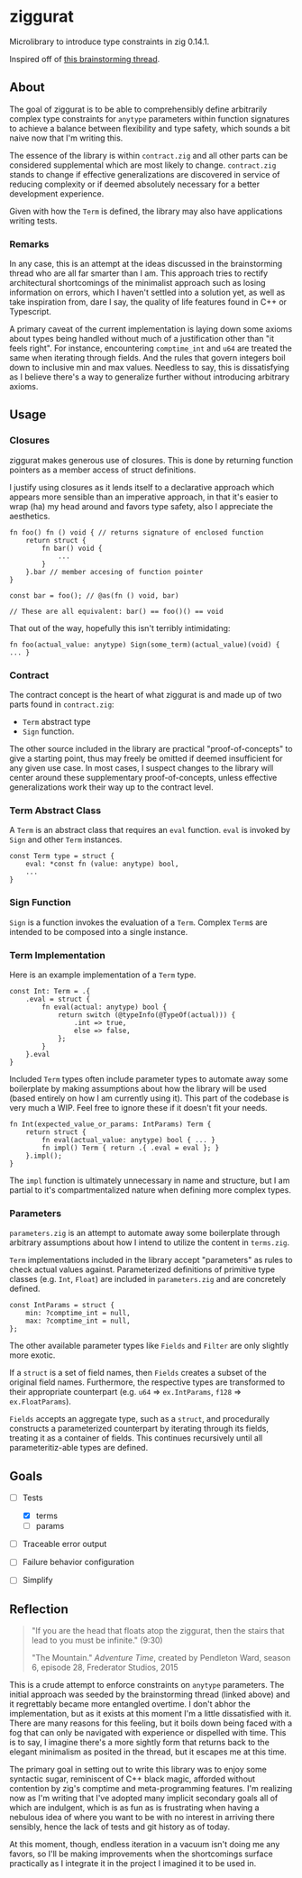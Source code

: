 # ziggurat

Microlibrary to introduce type constraints in zig 0.14.1.

Inspired off of [this brainstorming thread](https://ziggit.dev/t/implementing-generic-concepts-on-function-declarations/1490).

## About

The goal of ziggurat is to be able to comprehensibly define arbitrarily complex type constraints for `anytype` parameters within function signatures to achieve a balance between flexibility and type safety, which sounds a bit naive now that I'm writing this.

The essence of the library is within `contract.zig` and all other parts can be considered supplemental which are most likely to change. `contract.zig` stands to change if effective generalizations are discovered in service of reducing complexity or if deemed absolutely necessary for a better development experience.

Given with how the `Term` is defined, the library may also have applications writing tests.

### Remarks

In any case, this is an attempt at the ideas discussed in the brainstorming thread who are all far smarter than I am. This approach tries to rectify architectural shortcomings of the minimalist approach such as losing information on errors, which I haven't settled into a solution yet, as well as take inspiration from, dare I say, the quality of life features found in C++ or Typescript.

A primary caveat of the current implementation is laying down some axioms about types being handled without much of a justification other than "it feels right". For instance, encountering `comptime_int` and `u64` are treated the same when iterating through fields. And the rules that govern integers boil down to inclusive min and max values. Needless to say, this is dissatisfying as I believe there's a way to generalize further without introducing arbitrary axioms.

## Usage

### Closures

ziggurat makes generous use of closures. This is done by returning function pointers as a member access of struct definitions.

I justify using closures as it lends itself to a declarative approach which appears more sensible than an imperative approach, in that it's easier to wrap (ha) my head around and favors type safety, also I appreciate the aesthetics.

```zig
fn foo() fn () void { // returns signature of enclosed function
    return struct {
        fn bar() void {
            ...
        }
    }.bar // member accesing of function pointer
}

const bar = foo(); // @as(fn () void, bar)

// These are all equivalent: bar() == foo()() == void
```

That out of the way, hopefully this isn't terribly intimidating:

```zig
fn foo(actual_value: anytype) Sign(some_term)(actual_value)(void) { ... }
```

### Contract

The contract concept is the heart of what ziggurat is and made up of two parts found in `contract.zig`:

-   `Term` abstract type
-   `Sign` function.

The other source included in the library are practical "proof-of-concepts" to give a starting point, thus may freely be omitted if deemed insufficient for any given use case. In most cases, I suspect changes to the library will center around these supplementary proof-of-concepts, unless effective generalizations work their way up to the contract level.

### Term Abstract Class

A `Term` is an abstract class that requires an `eval` function. `eval` is invoked by `Sign` and other `Term` instances.

```zig
const Term type = struct {
    eval: *const fn (value: anytype) bool,
    ...
}
```

### Sign Function

`Sign` is a function invokes the evaluation of a `Term`. Complex `Term`s are intended to be composed into a single instance.

### Term Implementation

Here is an example implementation of a `Term` type.

```zig
const Int: Term = .{
    .eval = struct {
        fn eval(actual: anytype) bool {
            return switch (@typeInfo(@TypeOf(actual))) {
                .int => true,
                else => false,
            };
        }
    }.eval
}
```

Included `Term` types often include parameter types to automate away some boilerplate by making assumptions about how the library will be used (based entirely on how I am currently using it). This part of the codebase is very much a WIP. Feel free to ignore these if it doesn't fit your needs.

```zig
fn Int(expected_value_or_params: IntParams) Term {
    return struct {
        fn eval(actual_value: anytype) bool { ... }
        fn impl() Term { return .{ .eval = eval }; }
    }.impl();
}
```

The `impl` function is ultimately unnecessary in name and structure, but I am partial to it's compartmentalized nature when defining more complex types.

### Parameters

`parameters.zig` is an attempt to automate away some boilerplate through arbitrary assumptions about how I intend to utilize the content in `terms.zig`.

`Term` implementations included in the library accept "parameters" as rules to check actual values against. Parameterized definitions of primitive type classes (e.g. `Int`, `Float`) are included in `parameters.zig` and are concretely defined.

```zig
const IntParams = struct {
    min: ?comptime_int = null,
    max: ?comptime_int = null,
};
```

The other available parameter types like `Fields` and `Filter` are only slightly more exotic.

If a `struct` is a set of field names, then `Fields` creates a subset of the original field names. Furthermore, the respective types are transformed to their appropriate counterpart (e.g. `u64` ⇒ `ex.IntParams`, `f128` ⇒ `ex.FloatParams`).

`Fields` accepts an aggregate type, such as a `struct`, and procedurally constructs a parameterized counterpart by iterating through its fields, treating it as a container of fields. This continues recursively until all parameteritiz-able types are defined.

## Goals

-   [ ] Tests

    -   [x] terms
    -   [ ] params

-   [ ] Traceable error output
-   [ ] Failure behavior configuration
-   [ ] Simplify

## Reflection

> "If you are the head that floats atop the ziggurat, then the stairs that lead to you must be infinite." (9:30)
>
> "The Mountain." _Adventure Time_, created by Pendleton Ward, season 6, episode 28, Frederator Studios, 2015

This is a crude attempt to enforce constraints on `anytype` parameters. The initial approach was seeded by the brainstorming thread (linked above) and it regrettably became more entangled overtime. I don't abhor the implementation, but as it exists at this moment I'm a little dissatisfied with it. There are many reasons for this feeling, but it boils down being faced with a fog that can only be navigated with experience or dispelled with time. This is to say, I imagine there's a more sightly form that returns back to the elegant minimalism as posited in the thread, but it escapes me at this time.

The primary goal in setting out to write this library was to enjoy some syntactic sugar, reminiscent of C++ black magic, afforded without contention by zig's comptime and meta-programming features. I'm realizing now as I'm writing that I've adopted many implicit secondary goals all of which are indulgent, which is as fun as is frustrating when having a nebulous idea of where you want to be with no interest in arriving there sensibly, hence the lack of tests and git history as of today.

At this moment, though, endless iteration in a vacuum isn't doing me any favors, so I'll be making improvements when the shortcomings surface practically as I integrate it in the project I imagined it to be used in.
